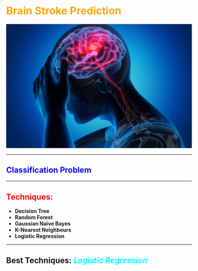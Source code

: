 # <span style="color:orange">**Brain Stroke Prediction**</span>

![Brain Stroke](bn.png)

***

## <span style="color:blue">**Classification Problem**</span>

***

## <span style="color:red">**Techniques**: </span>
- **Decision Tree**
- **Random Forest**
- **Gaussian Naive Bayes**
- **K-Nearest Neighbours**
- **Logistic Regression**
  
***

## **Best Techniques:** <span style="color:cyan"> *Logistic Regression*</span>


